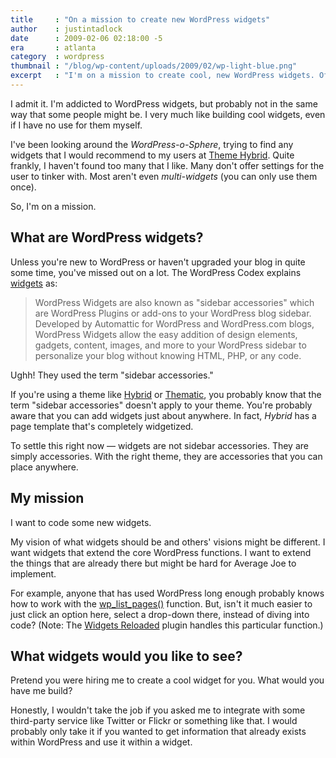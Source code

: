 ```yaml
---
title     : "On a mission to create new WordPress widgets"
author    : justintadlock
date      : 2009-02-06 02:18:00 -5
era       : atlanta
category  : wordpress
thumbnail : "/blog/wp-content/uploads/2009/02/wp-light-blue.png"
excerpt   : "I'm on a mission to create cool, new WordPress widgets. Of course, I'll need some help with coming up with fresh ideas."
---
```


I admit it.  I'm addicted to WordPress widgets, but probably not in the same way that some people might be.  I very much like building cool widgets, even if I have no use for them myself.

I've been looking around the <em>WordPress-o-Sphere</em>, trying to find any widgets that I would recommend to my users at <a href="http://themehybrid.com" title="Theme Hybrid">Theme Hybrid</a>.  Quite frankly, I haven't found too many that I like.  Many don't offer settings for the user to tinker with.  Most aren't even <em>multi-widgets</em> (you can only use them once).

So, I'm on a mission.

## What are WordPress widgets?

Unless you're new to WordPress or haven't upgraded your blog in quite some time, you've missed out on a lot.  The WordPress Codex explains <a href="http://codex.wordpress.org/Plugins/WordPress_Widgets" title="WordPress Widgets">widgets</a> as:

<blockquote cite="http://codex.wordpress.org/Plugins/WordPress_Widgets">
WordPress Widgets are also known as "sidebar accessories" which are WordPress Plugins or add-ons to your WordPress blog sidebar. Developed by Automattic for WordPress and WordPress.com blogs, WordPress Widgets allow the easy addition of design elements, gadgets, content, images, and more to your WordPress sidebar to personalize your blog without knowing HTML, PHP, or any code.
</blockquote>

Ughh!  They used the term "sidebar accessories."

If you're using a theme like <a href="http://themehybrid.com/themes/hybrid" title="Hybrid WordPress theme framework">Hybrid</a> or <a href="http://themeshaper.com/thematic-for-wordpress/" title="Thematic for WordPress">Thematic</a>, you probably know that the term "sidebar accessories" doesn't apply to your theme.  You're probably aware that you can add widgets just about anywhere.  In fact, <em>Hybrid</em> has a page template that's completely widgetized.

To settle this right now &mdash; widgets are not sidebar accessories.  They are simply accessories.  With the right theme, they are accessories that you can place anywhere.

## My mission

I want to code some new widgets.

My vision of what widgets should be and others' visions might be different.  I want widgets that extend the core WordPress functions.  I want to extend the things that are already there but might be hard for Average Joe to implement.

For example, anyone that has used WordPress long enough probably knows how to work with the <a href="http://codex.wordpress.org/Template_Tags/wp_list_pages" title="WordPress template tag: wp_list_pages()">wp_list_pages()</a> function.  But, isn't it much easier to just click an option here, select a drop-down there, instead of diving into code?  (Note: The <a href="http://justintadlock.com/archives/2008/12/09/widgets-reloaded-wordpress-plugin" title="Widgets Reloaded plugin">Widgets Reloaded</a> plugin handles this particular function.)

## What widgets would you like to see?

Pretend you were hiring me to create a cool widget for you.  What would you have me build?

Honestly, I wouldn't take the job if you asked me to integrate with some third-party service like Twitter or Flickr or something like that.  I would probably only take it if you wanted to get information that already exists within WordPress and use it within a widget.
